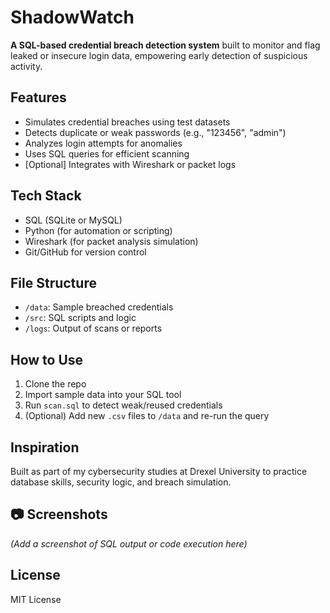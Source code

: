 # ShadowWatch

**A SQL-based credential breach detection system** built to monitor and flag leaked or insecure login data, empowering early detection of suspicious activity.

##  Features
- Simulates credential breaches using test datasets
- Detects duplicate or weak passwords (e.g., "123456", "admin")
- Analyzes login attempts for anomalies
- Uses SQL queries for efficient scanning
- [Optional] Integrates with Wireshark or packet logs

##  Tech Stack
- SQL (SQLite or MySQL)
- Python (for automation or scripting)
- Wireshark (for packet analysis simulation)
- Git/GitHub for version control

##  File Structure
- `/data`: Sample breached credentials
- `/src`: SQL scripts and logic
- `/logs`: Output of scans or reports

##  How to Use
1. Clone the repo  
2. Import sample data into your SQL tool  
3. Run `scan.sql` to detect weak/reused credentials  
4. (Optional) Add new `.csv` files to `/data` and re-run the query

##  Inspiration
Built as part of my cybersecurity studies at Drexel University to practice database skills, security logic, and breach simulation.

## 📷 Screenshots
*(Add a screenshot of SQL output or code execution here)*

##  License
MIT License
